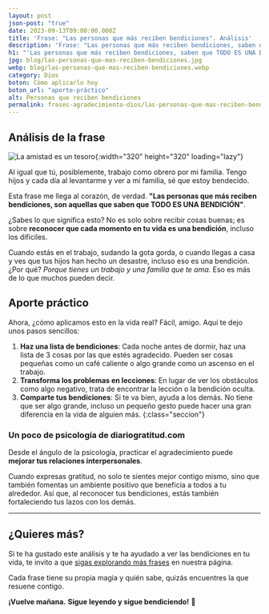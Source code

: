 ```yaml
---
layout: post
json-post: "true"
date: 2023-09-13T09:00:00.000Z
title: 'Frase: "Las personas que más reciben bendiciones". Análisis'
description: 'Frase: "Las personas que más reciben bendiciones, saben que TODO ES UNA BENDICIÓN". ¿Quieres saber cómo una frase puede cambiar tu perspectiva?'
h1: "'Las personas que más reciben bendiciones, saben que TODO ES UNA BENDICIÓN'"
jpg: blog/las-personas-que-mas-reciben-bendiciones.jpg
webp: blog/las-personas-que-mas-reciben-bendiciones.webp
category: Dios
boton: Cómo aplicarlo hoy
boton_url: "aporte-práctico"
alt: Personas que reciben bendiciones
permalink: frases-agradecimiento-dios/las-personas-que-mas-reciben-bendiciones
---
```

## Análisis de la frase

![La amistad es un tesoro]({{site.baseurl}}/img/{{page.webp}}){:width="320" height="320" loading="lazy"}

Al igual que tú, posiblemente, trabajo como obrero por mi familia. Tengo hijos y cada día al levantarme y ver a mi familia, sé que estoy bendecido.

Esta frase me llega al corazón, de verdad. **"Las personas que más reciben bendiciones, son aquellas que saben que TODO ES UNA BENDICIÓN"**.

¿Sabes lo que significa esto? No es solo sobre recibir cosas buenas; es sobre **reconocer que cada momento en tu vida es una bendición**, incluso los difíciles.

Cuando estás en el trabajo, sudando la gota gorda, o cuando llegas a casa y ves que tus hijos han hecho un desastre, incluso eso es una bendición. ¿Por qué? *Porque tienes un trabajo y una familia que te ama*. Eso es más de lo que muchos pueden decir.

## Aporte práctico

Ahora, ¿cómo aplicamos esto en la vida real? Fácil, amigo. Aquí te dejo unos pasos sencillos:

1. **Haz una lista de bendiciones**: Cada noche antes de dormir, haz una lista de 3 cosas por las que estés agradecido. Pueden ser cosas pequeñas como un café caliente o algo grande como un ascenso en el trabajo.
2. **Transforma los problemas en lecciones**: En lugar de ver los obstáculos como algo negativo, trata de encontrar la lección o la bendición oculta. 
3. **Comparte tus bendiciones**: Si te va bien, ayuda a los demás. No tiene que ser algo grande, incluso un pequeño gesto puede hacer una gran diferencia en la vida de alguien más.
{:class="seccion"}

### Un poco de psicología de diariogratitud.com

Desde el ángulo de la psicología, practicar el agradecimiento puede **mejorar tus relaciones interpersonales**.

Cuando expresas gratitud, no solo te sientes mejor contigo mismo, sino que también fomentas un ambiente positivo que beneficia a todos a tu alrededor. Así que, al reconocer tus bendiciones, estás también fortaleciendo tus lazos con los demás.

----

## ¿Quieres más?

Si te ha gustado este análisis y te ha ayudado a ver las bendiciones en tu vida, te invito a que [sigas explorando más frases]({{'reflexiones'|relative_url}}) en nuestra página.

Cada frase tiene su propia magia y quién sabe, quizás encuentres la que resuene contigo.

**¡Vuelve mañana.** **Sigue leyendo y sigue bendiciendo!** 🌟
